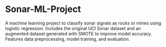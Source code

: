 # Sonar-ML-Project
A machine learning project to classify sonar signals as rocks or mines using logistic regression. Includes the original UCI Sonar dataset and an augmented dataset generated with SMOTE to improve model accuracy. Features data preprocessing, model training, and evaluation.
